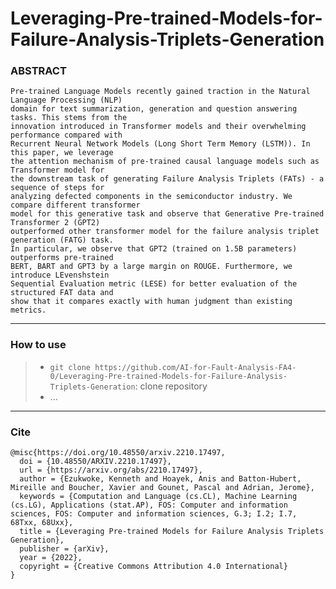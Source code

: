 # Leveraging-Pre-trained-Models-for-Failure-Analysis-Triplets-Generation

### ABSTRACT
```
Pre-trained Language Models recently gained traction in the Natural Language Processing (NLP)
domain for text summarization, generation and question answering tasks. This stems from the
innovation introduced in Transformer models and their overwhelming performance compared with
Recurrent Neural Network Models (Long Short Term Memory (LSTM)). In this paper, we leverage
the attention mechanism of pre-trained causal language models such as Transformer model for
the downstream task of generating Failure Analysis Triplets (FATs) - a sequence of steps for
analyzing defected components in the semiconductor industry. We compare different transformer
model for this generative task and observe that Generative Pre-trained Transformer 2 (GPT2)
outperformed other transformer model for the failure analysis triplet generation (FATG) task.
In particular, we observe that GPT2 (trained on 1.5B parameters) outperforms pre-trained 
BERT, BART and GPT3 by a large margin on ROUGE. Furthermore, we introduce LEvenshstein
Sequential Evaluation metric (LESE) for better evaluation of the structured FAT data and
show that it compares exactly with human judgment than existing metrics.
```

------------------------------

### How to use

> - `git clone https://github.com/AI-for-Fault-Analysis-FA4-0/Leveraging-Pre-trained-Models-for-Failure-Analysis-Triplets-Generation`: clone repository
> - ...

------------------------------

### Cite

```
@misc{https://doi.org/10.48550/arxiv.2210.17497,
  doi = {10.48550/ARXIV.2210.17497},
  url = {https://arxiv.org/abs/2210.17497},
  author = {Ezukwoke, Kenneth and Hoayek, Anis and Batton-Hubert, Mireille and Boucher, Xavier and Gounet, Pascal and Adrian, Jerome},
  keywords = {Computation and Language (cs.CL), Machine Learning (cs.LG), Applications (stat.AP), FOS: Computer and information sciences, FOS: Computer and information sciences, G.3; I.2; I.7, 68Txx, 68Uxx},
  title = {Leveraging Pre-trained Models for Failure Analysis Triplets Generation},
  publisher = {arXiv},
  year = {2022},
  copyright = {Creative Commons Attribution 4.0 International}
}
```
